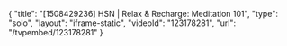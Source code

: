 {
    "title": "[1508429236] HSN | Relax & Recharge: Meditation 101",
    "type": "solo",
    "layout": "iframe-static",
    "videoId": "123178281",
    "url": "\/tvpembed\/123178281"
}